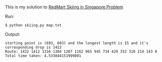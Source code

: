 This is my solution to [RedMart Skiing in Singapore Problem](http://geeks.redmart.com/2015/01/07/skiing-in-singapore-a-coding-diversion/)

Run:

    $ python skiing.py map.txt

Output:

    starting point is (693, 603) and the longest length is 15 and it's corresponding drop is 1422
    Route: 1422 1412 1316 1304 1207 1162 965 945 734 429 332 310 214 143 0
    Total time taken: 4.533844151999801
